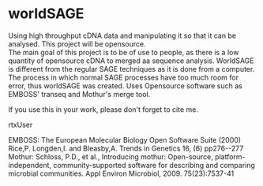# worldSAGE
Using high throughput cDNA data and manipulating it so that it can be analysed. This project will be opensource.  
The main goal of this project is to be of use to people, as there is a low quantity of opensource cDNA to merged aa sequence analysis. 
WorldSAGE is different from the regular SAGE techniques as it is done from a computer. The process in which normal SAGE processes have too much room for error, thus worldSAGE was created. Uses Opensource software such as EMBOSS' transeq and Mothur's merge tool. 

If you use this in your work, please don't forget to cite me. 



rtxUser  
    
    
    
     
EMBOSS: The European Molecular Biology Open Software Suite (2000) Rice,P. Longden,I. and Bleasby,A. Trends in Genetics 16, (6) pp276--277
Mothur: Schloss, P.D., et al., Introducing mothur: Open-source, platform-independent, community-supported software for describing and comparing microbial communities. Appl Environ Microbiol, 2009. 75(23):7537-41
